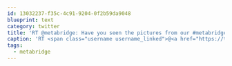 ```yaml
---
id: 13032237-f35c-4c91-9204-0f2b59da9048
blueprint: text
category: twitter
title: 'RT @metabridge: Have you seen the pictures from our #metabridge finale party? ow.ly/mBny8'
caption: 'RT <span class="username username_linked">@<a href="https://twitter.com/metabridge" title="Metabridge">metabridge</a></span>: Have you seen the pictures from our <span class="hashtag hashtag_local">#<a href="http://tweettemp.darylchymko.ca/?tag=metabridge">metabridge</a> finale party? <a href="http://ow.ly/mBny8" title="http://ow.ly/mBny8" class="link link_untco">ow.ly/mBny8</a>'
tags:
  - metabridge
---
```

